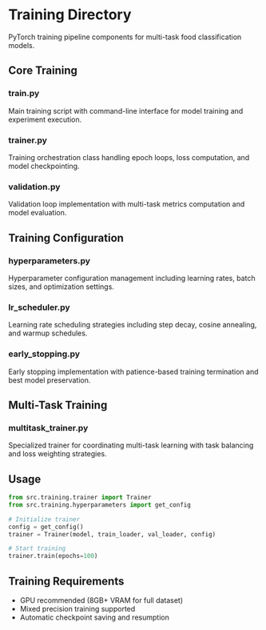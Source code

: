 # Training Directory

PyTorch training pipeline components for multi-task food classification models.

## Core Training

### train.py
Main training script with command-line interface for model training and experiment execution.

### trainer.py
Training orchestration class handling epoch loops, loss computation, and model checkpointing.

### validation.py
Validation loop implementation with multi-task metrics computation and model evaluation.

## Training Configuration

### hyperparameters.py
Hyperparameter configuration management including learning rates, batch sizes, and optimization settings.

### lr_scheduler.py
Learning rate scheduling strategies including step decay, cosine annealing, and warmup schedules.

### early_stopping.py
Early stopping implementation with patience-based training termination and best model preservation.

## Multi-Task Training

### multitask_trainer.py
Specialized trainer for coordinating multi-task learning with task balancing and loss weighting strategies.

## Usage

```python
from src.training.trainer import Trainer
from src.training.hyperparameters import get_config

# Initialize trainer
config = get_config()
trainer = Trainer(model, train_loader, val_loader, config)

# Start training
trainer.train(epochs=100)
```

## Training Requirements

- GPU recommended (8GB+ VRAM for full dataset)
- Mixed precision training supported
- Automatic checkpoint saving and resumption